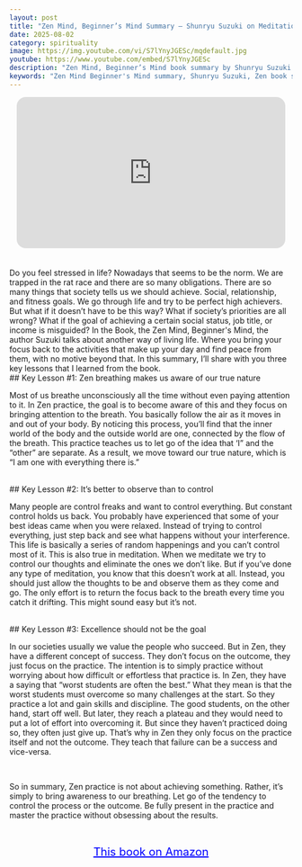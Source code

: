 ```yaml
---
layout: post
title: "Zen Mind, Beginner’s Mind Summary – Shunryu Suzuki on Meditation and Mindfulness"
date: 2025-08-02
category: spirituality
image: https://img.youtube.com/vi/S7lYnyJGESc/mqdefault.jpg
youtube: https://www.youtube.com/embed/S7lYnyJGESc
description: "Zen Mind, Beginner’s Mind book summary by Shunryu Suzuki reveals timeless Zen teachings on mindfulness, non-attachment, and inner peace. Learn how to live fully in the present without chasing external outcomes."
keywords: "Zen Mind Beginner's Mind summary, Shunryu Suzuki, Zen book summary, mindfulness, meditation, spiritual growth, non-attachment, beginner’s mind, present moment, spirituality"
---
```


<div style="display: flex; justify-content: center; margin-bottom: 20px;">
  <div style="aspect-ratio: 16 / 9; width: 95%; max-width: 700px; position: relative;">
    <iframe 
      src="https://www.youtube.com/embed/S7lYnyJGESc"
      title="Zen Mind, Beginner's Mind Summary"
      allowfullscreen
      frameborder="0"
      style="position: absolute; inset: 0; width: 100%; height: 100%; border-radius: 16px;">
    </iframe>
  </div>
</div>

<div style="height: 15px;"></div>
<!-- ..................................................................... -->
Do you feel stressed in life? Nowadays that seems to be the norm. We are trapped in the rat race and there are so many obligations. There are so many things that society tells us we should achieve. Social, relationship, and fitness goals. We go through life and try to be perfect high achievers. But what if it doesn’t have to be this way? What if society’s priorities are all wrong? What if the goal of achieving a certain social status, job title, or income is misguided? In the Book, the Zen Mind, Beginner's Mind, the author Suzuki talks about another way of living life. Where you bring your focus back to the activities that make up your day and find peace from them, with no motive beyond that. In this summary, I’ll share with you three key lessons that I learned from the book. 


<br>
## Key Lesson #1: Zen breathing makes us aware of our true nature


Most of us breathe unconsciously all the time without even paying attention to it. In Zen practice, the goal is to become aware of this and they focus on bringing attention to the breath. You basically follow the air as it moves in and out of your body. By noticing this process, you’ll find that the inner world of the body and the outside world are one, connected by the flow of the breath. This practice teaches us to let go of the idea that ‘I” and the “other” are separate. As a result, we move toward our true nature, which is “I am one with everything there is.”



<br>
## Key Lesson #2: It’s better to observe than to control


Many people are control freaks and want to control everything. But constant control holds us back. You probably have experienced that some of your best ideas came when you were relaxed. Instead of trying to control everything, just step back and see what happens without your interference. This life is basically a series of random happenings and you can’t control most of it. This is also true in meditation. When we meditate we try to control our thoughts and eliminate the ones we don’t like. But if you’ve done any type of meditation, you know that this doesn’t work at all. Instead, you should just allow the thoughts to be and observe them as they come and go. The only effort is to return the focus back to the breath every time you catch it drifting. This might sound easy but it’s not.



<br>
## Key Lesson #3: Excellence should not be the goal


In our societies usually we value the people who succeed. But in Zen, they have a different concept of success. They don’t focus on the outcome, they just focus on the practice. The intention is to simply practice without worrying about how difficult or effortless that practice is. In Zen, they have a saying that “worst students are often the best.” What they mean is that the worst students must overcome so many challenges at the start. So they practice a lot and gain skills and discipline. The good students, on the other hand, start off well. But later, they reach a plateau and they would need to put a lot of effort into overcoming it. But since they haven’t practiced doing so, they often just give up. That’s why in Zen they only focus on the practice itself and not the outcome. They teach that failure can be a success and vice-versa. 


<br>
 
So in summary, Zen practice is not about achieving something. Rather, it’s simply to bring awareness to our breathing. Let go of the tendency to control the process or the outcome. Be fully present in the practice and master the practice without obsessing about the results. 

<br>
<p style="text-align: center;">
  <a href="https://amzn.to/3yZKHxz" target="_blank" style="color: blue; text-decoration: underline; font-size: 20px;">
    This book on Amazon
  </a>
</p>
